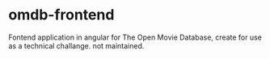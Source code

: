 # omdb-frontend
Fontend application in angular for The Open Movie Database, create for use as a technical challange. not maintained. 
